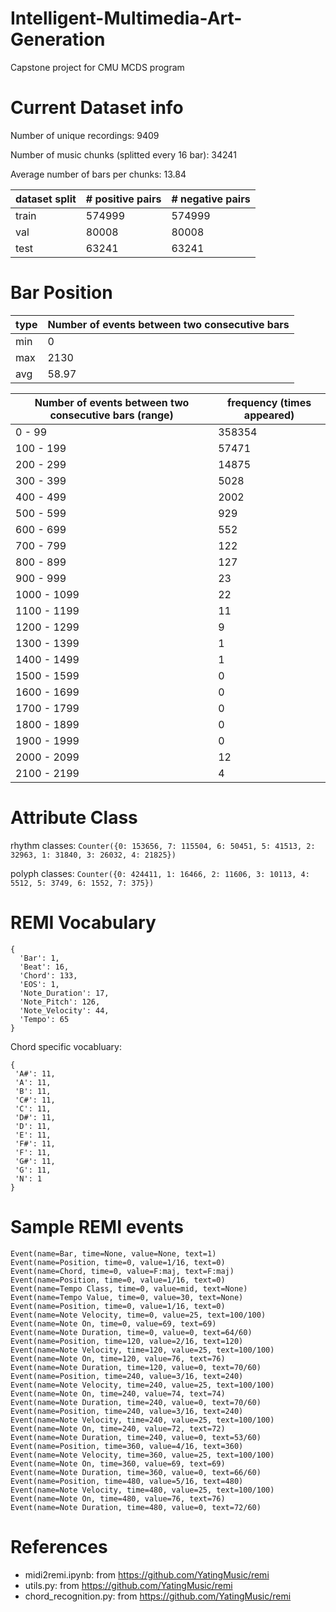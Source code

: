 # Intelligent-Multimedia-Art-Generation
Capstone project for CMU MCDS program

# Current Dataset info
Number of unique recordings: 9409

Number of music chunks (splitted every 16 bar): 34241

Average number of bars per chunks: 13.84

dataset split | # positive pairs | # negative pairs
--- | --- | --- 
train | 574999 | 574999
val | 80008 | 80008
test | 63241 | 63241

# Bar Position

type | Number of events between two consecutive bars
--- | --- 
min | 0
max| 2130
avg | 58.97

Number of events between two consecutive bars (range) | frequency (times appeared)
--- | --- 
0 - 99 | 358354
100 - 199| 57471
200 - 299 | 14875
300 - 399 | 5028
400 - 499 | 2002
500 - 599 | 929
600 - 699 | 552
700 - 799 | 122
800 - 899 | 127
900 - 999 | 23
1000 - 1099 | 22
1100 - 1199 | 11
1200 - 1299 | 9
1300 - 1399 | 1
1400 - 1499 | 1
1500 - 1599 | 0
1600 - 1699 | 0
1700 - 1799 | 0
1800 - 1899 | 0
1900 - 1999 | 0
2000 - 2099 | 12
2100 - 2199 | 4

# Attribute Class

rhythm classes:  `Counter({0: 153656, 7: 115504, 6: 50451, 5: 41513, 2: 32963, 1: 31840, 3: 26032, 4: 21825})`

polyph classes: `Counter({0: 424411, 1: 16466, 2: 11606, 3: 10113, 4: 5512, 5: 3749, 6: 1552, 7: 375})`

# REMI Vocabulary
 ```
 {
   'Bar': 1,
   'Beat': 16,
   'Chord': 133,
   'EOS': 1,
   'Note_Duration': 17,
   'Note_Pitch': 126,
   'Note_Velocity': 44,
   'Tempo': 65
 }
 ```
 Chord specific vocabluary:
 ```
 {
  'A#': 11,
  'A': 11,
  'B': 11,
  'C#': 11,
  'C': 11,
  'D#': 11,
  'D': 11,
  'E': 11,
  'F#': 11,
  'F': 11,
  'G#': 11,
  'G': 11,
  'N': 1
 }
 ```
 
# Sample REMI events
```
Event(name=Bar, time=None, value=None, text=1)
Event(name=Position, time=0, value=1/16, text=0)
Event(name=Chord, time=0, value=F:maj, text=F:maj)
Event(name=Position, time=0, value=1/16, text=0)
Event(name=Tempo Class, time=0, value=mid, text=None)
Event(name=Tempo Value, time=0, value=30, text=None)
Event(name=Position, time=0, value=1/16, text=0)
Event(name=Note Velocity, time=0, value=25, text=100/100)
Event(name=Note On, time=0, value=69, text=69)
Event(name=Note Duration, time=0, value=0, text=64/60)
Event(name=Position, time=120, value=2/16, text=120)
Event(name=Note Velocity, time=120, value=25, text=100/100)
Event(name=Note On, time=120, value=76, text=76)
Event(name=Note Duration, time=120, value=0, text=70/60)
Event(name=Position, time=240, value=3/16, text=240)
Event(name=Note Velocity, time=240, value=25, text=100/100)
Event(name=Note On, time=240, value=74, text=74)
Event(name=Note Duration, time=240, value=0, text=70/60)
Event(name=Position, time=240, value=3/16, text=240)
Event(name=Note Velocity, time=240, value=25, text=100/100)
Event(name=Note On, time=240, value=72, text=72)
Event(name=Note Duration, time=240, value=0, text=53/60)
Event(name=Position, time=360, value=4/16, text=360)
Event(name=Note Velocity, time=360, value=25, text=100/100)
Event(name=Note On, time=360, value=69, text=69)
Event(name=Note Duration, time=360, value=0, text=66/60)
Event(name=Position, time=480, value=5/16, text=480)
Event(name=Note Velocity, time=480, value=25, text=100/100)
Event(name=Note On, time=480, value=76, text=76)
Event(name=Note Duration, time=480, value=0, text=72/60)
```

# References
- midi2remi.ipynb: from https://github.com/YatingMusic/remi
- utils.py: from https://github.com/YatingMusic/remi
- chord_recognition.py: from https://github.com/YatingMusic/remi

